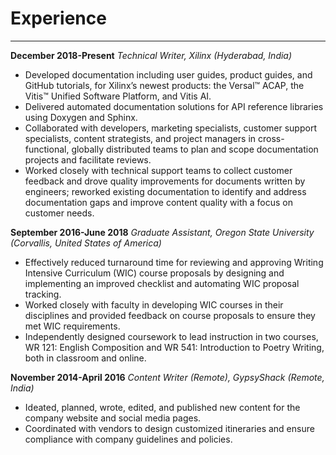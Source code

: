 # Experience

--------------------------

**December 2018-Present**    _Technical Writer, Xilinx (Hyderabad, India)_

* Developed documentation including user guides, product guides, and GitHub tutorials, for Xilinx’s newest products: the Versal&trade; ACAP, the Vitis&trade; Unified Software Platform, and Vitis AI.
* Delivered automated documentation solutions for API reference libraries using Doxygen and Sphinx.
* Collaborated with developers, marketing specialists, customer support specialists, content strategists, and project managers in cross-functional, globally distributed teams to plan and scope documentation projects and facilitate reviews.
* Worked closely with technical support teams to collect customer feedback and
drove quality improvements for documents written by engineers; reworked
existing documentation to identify and address documentation gaps and improve
content quality with a focus on customer needs.

**September 2016-June 2018**    _Graduate Assistant, Oregon State University (Corvallis, United States of America)_

* Effectively reduced turnaround time for reviewing and approving Writing Intensive Curriculum (WIC) course proposals by designing and implementing an improved checklist and automating WIC proposal tracking.
* Worked closely with faculty in developing WIC courses in their disciplines and provided feedback on course proposals to ensure they met WIC requirements.
* Independently designed coursework to lead instruction in two courses, WR 121: English Composition and WR 541: Introduction to Poetry Writing, both in
classroom and online.

**November 2014-April 2016**    _Content Writer (Remote), GypsyShack (Remote, India)_

* Ideated, planned, wrote, edited, and published new content for the company website and social media pages.
* Coordinated with vendors to design customized itineraries and ensure compliance with company guidelines and policies.